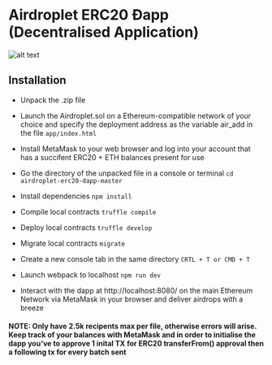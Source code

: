 # Airdroplet ERC20 Ðapp (Decentralised Application) 

![alt text](https://github.com/samgos/airdroplet-erc20-dapp/blob/master/img.png:png)

## Installation

* Unpack the .zip file

* Launch the Airdroplet.sol on a Ethereum-compatible network of your choice and specify the deployment address as the variable air_add in the file `app/index.html`

* Install MetaMask to your web browser and log into your account that has a succifent ERC20 + ETH balances present for use

* Go the directory of the unpacked file in a console or terminal `cd airdroplet-erc20-dapp-master`

* Install dependencies `npm install`

* Compile local contracts `truffle compile`

* Deploy local contracts `truffle develop`

* Migrate local contracts `migrate` 

* Create a new console tab in the same directory `CRTL + T or CMD + T`

* Launch webpack to localhost `npm run dev`

* Interact with the dapp at http://localhost:8080/ on the main Ethereum Network via MetaMask in your browser and deliver airdrops with a breeze 

#### NOTE: Only have 2.5k recipents max per file, otherwise errors will arise. Keep track of your balances with MetaMask and in order to initialise the dapp you've to approve 1 inital TX for ERC20 transferFrom() approval then a following tx for every batch sent
